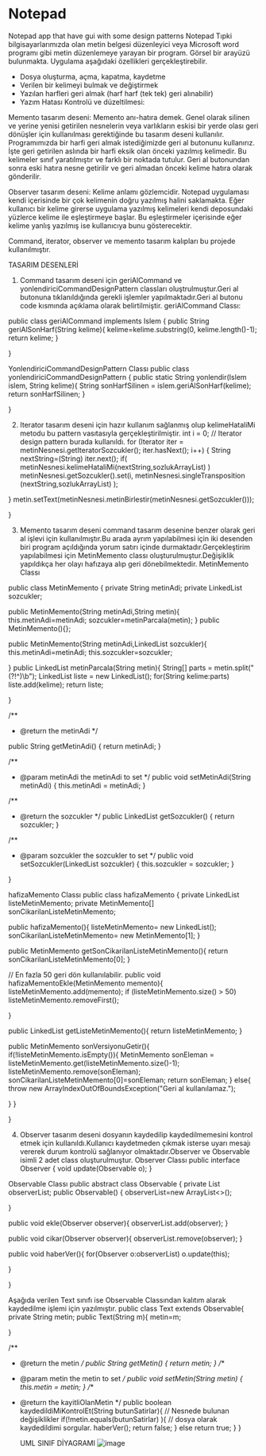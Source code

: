 # Notepad
Notepad app that have gui with some design patterns
Notepad
Tıpki bilgisayarlarımızda olan metin belgesi düzenleyici veya Microsoft word programı gibi metin düzenlemeye yarayan bir program. Görsel bir arayüzü bulunmakta.
Uygulama aşağıdaki özellikleri gerçekleştirebilir.

* Dosya oluşturma, açma, kapatma, kaydetme
* Verilen bir kelimeyi bulmak ve değiştirmek
* Yazılan harfleri geri almak (harf harf (tek tek) geri alınabilir)
* Yazım Hatası Kontrolü ve düzeltilmesi:

Memento tasarım deseni: Memento anı-hatıra demek. Genel olarak silinen ve yerine yenisi getirilen nesnelerin veya varlıkların eskisi bir yerde olası geri dönüşler için kullanılması gerektiğinde bu tasarım deseni kullanılır. Programımızda bir harfi geri almak istediğimizde geri al butonunu kullanırız. İşte geri getirilen aslında bir harfi eksik olan önceki yazılmış kelimedir. Bu kelimeler sınıf yaratılmıştır ve farklı bir noktada tutulur. Geri al butonundan sonra eski hatıra nesne getirilir ve geri almadan önceki kelime hatıra olarak gönderilir.

Observer tasarım deseni: Kelime anlamı gözlemcidir. Notepad uygulaması kendi içerisinde bir çok kelimenin doğru yazılmış halini saklamakta. Eğer kullanıcı bir kelime girerse uygulama yazılmış kelimeleri kendi deposundaki yüzlerce kelime ile eşleştirmeye başlar. Bu eşleştirmeler içerisinde eğer kelime yanlış yazılmış ise kullanıcıya bunu gösterecektir. 

Command, iterator, observer ve memento tasarım kalıpları bu projede kullanılmıştır.




TASARIM DESENLERİ
1)	Command tasarım deseni için geriAlCommand ve yonlendiriciCommandDesignPattern classları oluştrulmuştur.Geri al butonuna tıklanıldığında gerekli işlemler yapılmaktadır.Geri al butonu code kısmında açıklama olarak belirtilmiştir.
geriAlCommand Classı:

public class geriAlCommand implements Islem { public String geriAlSonHarf(String kelime){ kelime=kelime.substring(0, kelime.length()-1); return kelime;
}

}

YonlendiriciCommandDesignPattern Classı public class yonlendiriciCommandDesignPattern {
public static String yonlendir(Islem islem, String kelime){ String sonHarfSilinen = islem.geriAlSonHarf(kelime); return sonHarfSilinen;
}

}

2)	Iterator tasarım deseni için hazır kullanım sağlanmış olup kelimeHataliMi metodu bu pattern vasıtasıyla gerçekleştirilmiştir.
int i = 0;	// Iterator design pattern burada kullanıldı.
for (Iterator iter = metinNesnesi.getIteratorSozcukler(); iter.hasNext(); i++) { String nextString=(String) iter.next();
if( metinNesnesi.kelimeHataliMi(nextString,sozlukArrayList) ) metinNesnesi.getSozcukler().set(i, metinNesnesi.singleTransposition
(nextString,sozlukArrayList) );

}
metin.setText(metinNesnesi.metinBirlestir(metinNesnesi.getSozcukler()));
 
}


3)	Memento tasarım deseni command tasarım desenine benzer olarak geri al işlevi için kullanılmıştır.Bu arada ayrım yapılabilmesi için iki desenden biri program açıldığında yorum satırı içinde durmaktadır.Gerçekleştirim yapılabilmesi için MetinMemento classı oluşturulmuştur.Değişiklik yapıldıkça her olayı hafızaya alıp geri dönebilmektedir.
MetinMemento Classı

public class MetinMemento { private String metinAdi;
private LinkedList<String> sozcukler;


public MetinMemento(String metinAdi,String metin){ this.metinAdi=metinAdi; sozcukler=metinParcala(metin);
}
public MetinMemento(){};


public MetinMemento(String metinAdi,LinkedList<String> sozcukler){ this.metinAdi=metinAdi;
this.sozcukler=sozcukler;

}
public LinkedList<String> metinParcala(String metin){ String[] parts = metin.split("(?!^)\\b"); LinkedList<String> liste = new LinkedList<String>(); for(String kelime:parts) liste.add(kelime);
return liste;

}


/**
* @return the metinAdi
*/
 
public String getMetinAdi() { return metinAdi;
}


/**
* @param metinAdi the metinAdi to set
*/
public void setMetinAdi(String metinAdi) { this.metinAdi = metinAdi;
}


/**
* @return the sozcukler
*/
public LinkedList<String> getSozcukler() { return sozcukler;
}


/**
* @param sozcukler the sozcukler to set
*/
public void setSozcukler(LinkedList<String> sozcukler) { this.sozcukler = sozcukler;
}


}


hafizaMemento Classı
public class hafizaMemento {
private LinkedList<MetinMemento> listeMetinMemento; private MetinMemento[] sonCikarilanListeMetinMemento;
 
public hafizaMemento(){
listeMetinMemento= new LinkedList<MetinMemento>(); sonCikarilanListeMetinMemento= new MetinMemento[1];
}


public MetinMemento getSonCikarilanListeMetinMemento(){ return sonCikarilanListeMetinMemento[0];
}


// En fazla 50 geri dön kullanılabilir.
public void hafizaMementoEkle(MetinMemento memento){ listeMetinMemento.add(memento);
if (listeMetinMemento.size() > 50) listeMetinMemento.removeFirst();

}


public LinkedList<MetinMemento> getListeMetinMemento(){ return listeMetinMemento;
}


public MetinMemento sonVersiyonuGetir(){ if(!listeMetinMemento.isEmpty()){
MetinMemento sonEleman = listeMetinMemento.get(listeMetinMemento.size()-1);
listeMetinMemento.remove(sonEleman); sonCikarilanListeMetinMemento[0]=sonEleman; return sonEleman;
} else{
throw new ArrayIndexOutOfBoundsException("Geri al kullanılamaz.");


}
}
 
}


4)	Observer tasarım deseni dosyanın kaydedilip kaydedilmemesini kontrol etmek için kullanıldı.Kullanıcı kaydetmeden çıkmak isterse uyarı mesajı vererek durum kontrolü sağlanıyor olmaktadır.Observer ve Observable isimli 2 adet class oluşturulmuştur.
Observer Classı
public interface Observer { void update(Observable o);
}


Observable Classı
public abstract class Observable { private List<Observer> observerList; public Observable() {
observerList=new ArrayList<>();

}


public void ekle(Observer observer){ observerList.add(observer);
}


public void cikar(Observer observer){ observerList.remove(observer);
}


public void haberVer(){
for(Observer o:observerList) o.update(this);

}


}
 
Aşağıda verilen Text sınıfı ise Observable Classından kalıtım alarak kaydedilme işlemi için yazılmıştır. public class Text extends Observable{
private String metin; public Text(String m){
metin=m;

}


/**
* @return the metin
*/
public String getMetin() { return metin;
}
/**
* @param metin the metin to set
*/
public void setMetin(String metin) { this.metin = metin;
}
/**
* @return the kayitliOlanMetin
*/
public boolean kaydedildiMiKontrolEt(String butunSatirlar){ // Nesnede bulunan değişiklikler if(!metin.equals(butunSatirlar) ){ // dosya olarak kaydedildimi sorgular.
haberVer(); return false;
}
else return true;
}
}
  
 
  
  
  UML SINIF DİYAGRAMI
 ![image](https://user-images.githubusercontent.com/78312646/159261127-c4aff572-65ab-4a70-b8bd-f4701b3a7437.png)


